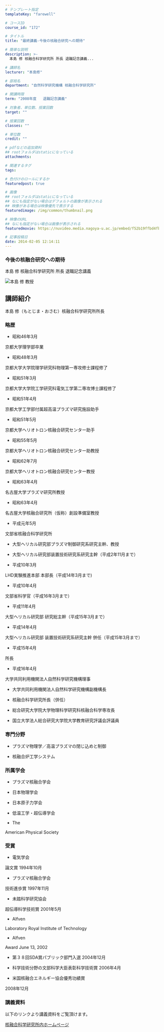 ```yaml
---
# テンプレート指定
templateKey: "farewell"

# コースID
course_id: "172"

# タイトル
title: "最終講義-今後の核融合研究への期待"

# 簡単な説明
description: >-
  本島 修 核融合科学研究所 所長 退職記念講義...

# 講師名
lecturer: "本島修"

# 部局名
department: "自然科学研究機構 核融合科学研究所"

# 開講時限
term: "2008年度	退職記念講義"

# 対象者、単位数、授業回数
target: ""

# 授業回数
classes: ""

# 単位数
credit: ""

# pdfなどの追加資料
## rootフォルダはstaticになっている
attachments: 

# 関連するタグ
tags:

# 色付けのロールにするか
featuredpost: true

# 画像
## rootフォルダはstaticになっている
## なにも指定がない場合はデフォルトの画像が表示される
## 映像がある場合は映像優先で表示する
featuredimage: /img/common/thumbnail.png

# 映像のURL
## なにも指定がない場合は画像が表示される
featuredmovie: https://nuvideo.media.nagoya-u.ac.jp/embed/f52b19ffbd4fb5b1a2ff83ef724b9db25b2379d0

# 記事投稿日
date: 2014-02-05 12:14:11
---
```


### 今後の核融合研究への期待

本島 修 核融合科学研究所 所長 退職記念講義

![本島 修 教授](/files/172/motojima_face.jpg) 

## 講師紹介

本島 修（もとじま・おさむ）核融合科学研究所所長

### 略歴

* 昭和46年3月

京都大学理学部卒業

* 昭和48年3月

京都大学大学院理学研究科物理第一専攻修士課程修了

* 昭和51年3月

京都大学大学院工学研究科電気工学第二専攻博士課程修了

* 昭和51年4月

京都大学工学部付属超高温プラズマ研究施設助手

* 昭和51年5月

京都大学ヘリオトロン核融合研究センター助手

* 昭和55年5月

京都大学ヘリオトロン核融合研究センター助教授

* 昭和62年7月

京都大学ヘリオトロン核融合研究センター教授

* 昭和63年4月

名古屋大学プラズマ研究所教授

* 昭和63年4月

名古屋大学核融合研究所（仮称）創設準備室教授

* 平成元年5月

文部省核融合科学研究所

* 大型ヘリカル研究部プラズマ制御研究系研究主幹、教授

* 大型ヘリカル研究部装置技術研究系研究主幹（平成2年11月まで）

* 平成10年3月

LHD実験推進本部 本部長（平成14年3月まで)

* 平成10年4月

文部省科学官（平成16年3月まで）

* 平成11年4月

大型ヘリカル研究部 研究総主幹（平成15年3月まで）

* 平成14年4月

大型ヘリカル研究部 装置技術研究系研究主幹 併任（平成15年3月まで）

* 平成15年4月

所長

* 平成16年4月

大学共同利用機関法人自然科学研究機構理事

* 大学共同利用機関法人自然科学研究機構副機構長

* 核融合科学研究所長（併任）

* 総合研究大学院大学物理科学研究科核融合科学専攻長

* 国立大学法人総合研究大学院大学教育研究評議会評議員

### 専門分野

* プラズマ物理学／高温プラズマの閉じ込めと制御

* 核融合炉工学システム

### 所属学会

* プラズマ核融合学会

* 日本物理学会

* 日本原子力学会

* 低温工学・超伝導学会

* The

American Physical Society

### 受賞

* 電気学会

論文賞 1994年10月

* プラズマ核融合学会

技術進歩賞 1997年11月

* 未踏科学研究協会

超伝導科学技術賞 2001年5月

* Alfven

Laboratory Royal Institute of Technology

* Alfven

Award June 13, 2002

* 第３８回SDA賞パブリック部門入選 2004年12月

* 科学技術分野の文部科学大臣表彰科学技術賞 2006年4月

* 米国核融合エネルギー協会優秀功績賞

2008年12月

### 講義資料

以下のリンクより講義資料をご覧頂けます。

[核融合科学研究所内ホームページ][1]

[1]: http://www.nifs.ac.jp/shocho/index.html